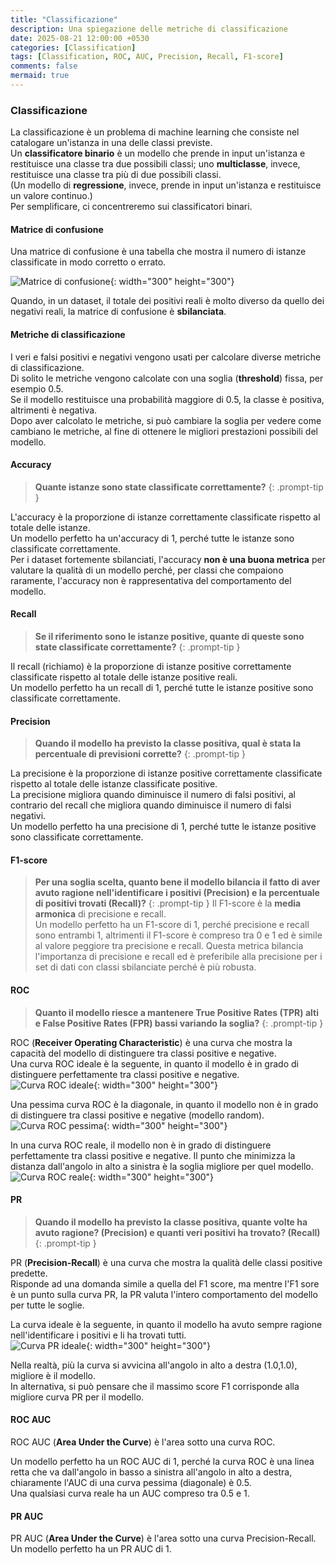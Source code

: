 ```yaml
---
title: "Classificazione"
description: Una spiegazione delle metriche di classificazione
date: 2025-08-21 12:00:00 +0530
categories: [Classification]
tags: [Classification, ROC, AUC, Precision, Recall, F1-score]
comments: false
mermaid: true
---
```



### Classificazione


La classificazione è un problema di machine learning che consiste nel catalogare un'istanza in una delle classi previste.  
Un **classificatore binario** è un modello che prende in input un'istanza e restituisce una classe tra due possibili classi; uno **multiclasse**, invece, restituisce una classe tra più di due possibili classi.  
(Un modello di **regressione**, invece, prende in input un'istanza e restituisce un valore continuo.)  
Per semplificare, ci concentreremo sui classificatori binari.  

#### Matrice di confusione

Una matrice di confusione è una tabella che mostra il numero di istanze classificate in modo corretto o errato.

![Matrice di confusione](/assets/images/confusion_matrix.svg){: width="300" height="300"}

Quando, in un dataset, il totale dei positivi reali è molto diverso da quello dei negativi reali, la matrice di confusione è **sbilanciata**.  



#### Metriche di classificazione

I veri e falsi positivi e negativi vengono usati per calcolare diverse metriche di classificazione.  
Di solito le metriche vengono calcolate con una soglia (**threshold**) fissa, per esempio 0.5.  
Se il modello restituisce una probabilità maggiore di 0.5, la classe è positiva, altrimenti è negativa.  
Dopo aver calcolato le metriche, si può cambiare la soglia per vedere come cambiano le metriche, al fine di ottenere le migliori prestazioni possibili del modello.  

#### Accuracy
> **Quante istanze sono state classificate correttamente?**
{: .prompt-tip }

L'accuracy è la proporzione di istanze correttamente classificate rispetto al totale delle istanze.  
Un modello perfetto ha un'accuracy di 1, perché tutte le istanze sono classificate correttamente.  
Per i dataset fortemente sbilanciati, l'accuracy **non è una buona metrica** per valutare la qualità di un modello perché, per classi che compaiono raramente, l'accuracy non è rappresentativa del comportamento del modello.  


#### Recall
> **Se il riferimento sono le istanze positive, quante di queste sono state classificate correttamente?**
{: .prompt-tip }

Il recall (richiamo) è la proporzione di istanze positive correttamente classificate rispetto al totale delle istanze positive reali.  
Un modello perfetto ha un recall di 1, perché tutte le istanze positive sono classificate correttamente.  

#### Precision
> **Quando il modello ha previsto la classe positiva, qual è stata la percentuale di previsioni corrette?**
{: .prompt-tip }

La precisione è la proporzione di istanze positive correttamente classificate rispetto al totale delle istanze classificate positive.  
La precisione migliora quando diminuisce il numero di falsi positivi, al contrario del recall che migliora quando diminuisce il numero di falsi negativi.  
Un modello perfetto ha una precisione di 1, perché tutte le istanze positive sono classificate correttamente.  

#### F1-score
> **Per una soglia scelta, quanto bene il modello bilancia il fatto di aver avuto ragione nell'identificare i positivi (Precision) e la percentuale di positivi trovati (Recall)?**
{: .prompt-tip }
Il F1-score è la **media armonica** di precisione e recall.  
Un modello perfetto ha un F1-score di 1, perché precisione e recall sono entrambi 1, altrimenti il F1-score è compreso tra 0 e 1 ed è simile al valore peggiore tra precisione e recall. 
Questa metrica bilancia l'importanza di precisione e recall ed è preferibile alla precisione per i set di dati con classi sbilanciate perché è più robusta.  


#### ROC
> **Quanto il modello riesce a mantenere True Positive Rates (TPR) alti e False Positive Rates (FPR) bassi variando la soglia?**
{: .prompt-tip }

ROC (**Receiver Operating Characteristic**) è una curva che mostra la capacità del modello di distinguere tra classi positive e negative.  
Una curva ROC ideale è la seguente, in quanto il modello è in grado di distinguere perfettamente tra classi positive e negative.  
![Curva ROC ideale](/assets/images/roc_ideal.svg){: width="300" height="300"}


Una pessima curva ROC è la diagonale, in quanto il modello non è in grado di distinguere tra classi positive e negative (modello random).
![Curva ROC pessima](/assets/images/roc_bad.svg){: width="300" height="300"}



In una curva ROC reale, il modello non è in grado di distinguere perfettamente tra classi positive e negative. 
Il punto che minimizza la distanza dall'angolo in alto a sinistra è la soglia migliore per quel modello.
![Curva ROC reale](/assets/images/roc_real.svg){: width="300" height="300"}


#### PR
> **Quando il modello ha previsto la classe positiva, quante volte ha avuto ragione? (Precision) e quanti veri positivi ha trovato? (Recall)**
{: .prompt-tip }

PR (**Precision-Recall**) è una curva che mostra la qualità delle classi positive predette.  
Risponde ad una domanda simile a quella del F1 score, ma mentre l'F1 sore è un punto sulla curva PR, la PR valuta l'intero comportamento del modello per tutte le soglie.

La curva ideale è la seguente, in quanto il modello ha avuto sempre ragione nell'identificare i positivi e li ha trovati tutti.  
![Curva PR ideale](/assets/images/pr_ideal.svg){: width="300" height="300"}

Nella realtà, più la curva si avvicina all'angolo in alto a destra (1.0,1.0), migliore è il modello.  
In alternativa, si può pensare che il massimo score F1 corrisponde alla migliore curva PR per il modello.





#### ROC AUC
ROC AUC (**Area Under the Curve**) è l'area sotto una curva ROC.  

Un modello perfetto ha un ROC AUC di 1, perché la curva ROC è una linea retta che va dall'angolo in basso a sinistra all'angolo in alto a destra, chiaramente l'AUC di una curva pessima (diagonale) è 0.5.  
Una qualsiasi curva reale ha un AUC compreso tra 0.5 e 1.  

#### PR AUC
PR AUC (**Area Under the Curve**) è l'area sotto una curva Precision-Recall.  
Un modello perfetto ha un PR AUC di 1.







